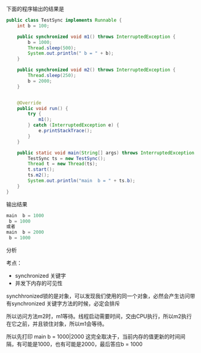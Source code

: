 下面的程序输出的结果是

```java
public class TestSync implements Runnable {
    int b = 100;

    public synchronized void m1() throws InterruptedException {
        b = 1000;
        Thread.sleep(500);
        System.out.println(" b = " + b);
    }

    public synchronized void m2() throws InterruptedException {
        Thread.sleep(250);
        b = 2000;
    }


    @Override
    public void run() {
        try {
            m1();
        } catch (InterruptedException e) {
            e.printStackTrace();
        }
    }

    public static void main(String[] args) throws InterruptedException {
        TestSync ts = new TestSync();
        Thread t = new Thread(ts);
        t.start();
        ts.m2();
        System.out.println("main  b = " + ts.b);
    }
}
```

输出结果

```java
main  b = 1000
 b = 1000
或者
main  b = 2000
 b = 1000
```

分析

考点：

* synchronized 关键字
* 并发下内存的可见性

synchhronized锁的是对象，可以发现我们使用的同一个对象，必然会产生访问带有synchronized 关键字方法的时候，必定会排斥

所以访问方法m2时，m1等待。线程启动需要时间，交由CPU执行，所以m2执行在它之前，并且锁住对象，所以m1会等待。

所以先打印 main b = 1000\|2000 这完全取决于，当前内存的值更新的时间间隔，有可能是1000，也有可能是2000，最后答应b = 1000





